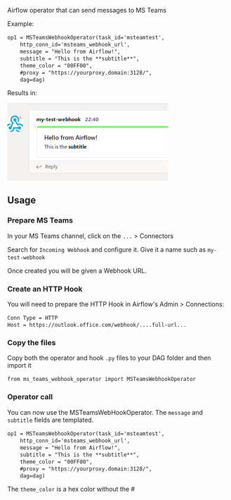 
Airflow operator that can send messages to MS Teams

Example:

    op1 = MSTeamsWebhookOperator(task_id='msteamtest',
        http_conn_id='msteams_webhook_url',
        message = "Hello from Airflow!",
        subtitle = "This is the **subtitle**",
        theme_color = "00FF00",
        #proxy = "https://yourproxy.domain:3128/",
        dag=dag)


Results in:

![example](example.png)        


## Usage

### Prepare MS Teams

In your MS Teams channel, click on the `...` > Connectors

Search for `Incoming Webhook` and configure it. Give it a name such as `my-test-webhook`

Once created you will be given a Webhook URL.  

### Create an HTTP Hook

You will need to prepare the HTTP Hook in Airflow's Admin > Connections:

    Conn Type = HTTP  
    Host = https://outlook.office.com/webhook/....full-url...


### Copy the files

Copy both the operator and hook `.py` files to your DAG folder and then import it

    from ms_teams_webhook_operator import MSTeamsWebhookOperator

### Operator call

You can now use the MSTeamsWebHookOperator.  The `message` and `subtitle` fields are templated.

    op1 = MSTeamsWebhookOperator(task_id='msteamtest',
        http_conn_id='msteams_webhook_url',
        message = "Hello from Airflow!",
        subtitle = "This is the **subtitle**",
        theme_color = "00FF00",
        #proxy = "https://yourproxy.domain:3128/",
        dag=dag)

The `theme_color` is a hex color without the #
